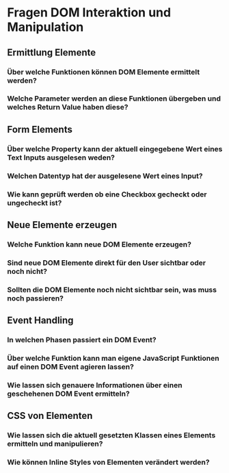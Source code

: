 # Fragen DOM Interaktion und Manipulation

## Ermittlung Elemente

### Über welche Funktionen können DOM Elemente ermittelt werden?
### Welche Parameter werden an diese Funktionen übergeben und welches Return Value haben diese?

## Form Elements

### Über welche Property kann der aktuell eingegebene Wert eines Text Inputs ausgelesen weden?
### Welchen Datentyp hat der ausgelesene Wert eines Input?
### Wie kann geprüft werden ob eine Checkbox gecheckt oder ungecheckt ist?

## Neue Elemente erzeugen

### Welche Funktion kann neue DOM Elemente erzeugen?
### Sind neue DOM Elemente direkt für den User sichtbar oder noch nicht?
### Sollten die DOM Elemente noch nicht sichtbar sein, was muss noch passieren?

## Event Handling

### In welchen Phasen passiert ein DOM Event?
### Über welche Funktion kann man eigene JavaScript Funktionen auf einen DOM Event agieren lassen?
### Wie lassen sich genauere Informationen über einen geschehenen DOM Event ermitteln?

## CSS von Elementen

### Wie lassen sich die aktuell gesetzten Klassen eines Elements ermitteln und manipulieren?
### Wie können Inline Styles von Elementen verändert werden? 


